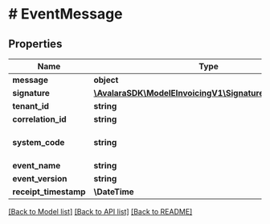 # # EventMessage

## Properties

Name | Type | Description | Notes
------------ | ------------- | ------------- | -------------
**message** | **object** | Event-specific information |
**signature** | [**\AvalaraSDK\ModelEInvoicingV1\SignatureValueSignature**](SignatureValueSignature.md) |  |
**tenant_id** | **string** | Tenant ID of the event |
**correlation_id** | **string** | The correlation ID used by Avalara to aid in tracing through to provenance of this event massage. | [optional]
**system_code** | **string** | The Avalara registered code for the system. See &lt;a href&#x3D;\&quot;https://avalara.atlassian.net/wiki/spaces/AIM/pages/637250338966/Taxonomy+Avalara+Systems\&quot;&gt;Taxonomy&amp;#58; Avalara Systems&lt;/a&gt; |
**event_name** | **string** | Type of the event |
**event_version** | **string** | Version of the included payload. | [optional]
**receipt_timestamp** | **\DateTime** | Timestamp when the event was received by the dispatch service. | [optional]

[[Back to Model list]](../../../README.md#models) [[Back to API list]](../../../README.md#endpoints) [[Back to README]](../../../README.md)
